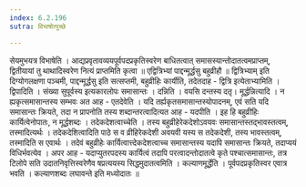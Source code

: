 ```yaml
---
index: 6.2.196
sutra: विभाषोत्पुच्छे

---
```

  सेयमुभयत्र विभाषेति । आद्यप्रवृतावव्ययपूर्वपदप्रकृतिस्वरेण बाधितत्वात् समासस्यान्तोदातत्वमप्राप्तम्, द्वितीयायां तु थाथादिस्वरेण नित्यं प्राप्तमिति कृत्वा ॥  एद्वित्रिभ्यां पाद्दन्मूर्द्धसु बहुव्रीहौ ॥ द्वित्रिभ्याम् इति दिग्योगलक्षणा पञ्चमी, पाद्दन्मूर्द्धसु इति सत्सप्तमी, बहुव्रीहिः कार्यीति, तदेतदाह - द्वित्रि इत्येताभ्यामिति । द्विपादिति । संख्या सुपूर्वस्य इत्यकारलोपः समासान्तः । दन्निति । वयसि दन्तस्य दतृ।  मूर्द्धन्नित्यादि । न ह्यकृत्समासान्तस्य सम्भवः अत आह - एतदेवेति ।  यदि तर्ह्यकृतसमासान्तस्योपादनम्, एवं सति यदि समासान्तः क्रियते, तदा न प्रापनोति तस्य शब्दान्तरत्वादित्यत आह - यदपीति । इह हि बहुव्रीहिः कार्यित्वेनोपातः, न मूर्द्धशब्दः । तदेकदेशत्वाच्चेति । तस्य बहुव्रीहेरेकदेशोऽवयवः समासान्तस्तद्भावस्तत्वम्, तस्मादित्यर्थः । तदेकदेशित्वादिति पाठे स व व्रीहिरेकदेशी अवयवी यस्य स तदेकदेशी, तस्य भावस्तत्वम्, तस्मादिति स एवार्थः । तदेवं बहुव्रीहेः कार्यित्वात्त्देकदेशत्वाच्च समासान्तस्य यदापि समासान्तः क्रियते, तदाप्ययं विधिर्भवत्येव ।  अपर आह - यदाप्युतरपदस्य कार्यित्वं तदापि परत्वादन्तोदातत्वे कृते पश्चात्समासान्तः, तत्र टिलोपे सति उदातनिवृत्तिस्वरेणैव षप्रत्ययस्य सिद्धमुदातत्वमिति । कल्याणमूर्द्धेति । पूर्वपदप्रकृतिस्वर एवात्र भवति । कल्याणशब्दः लघावन्ते इति मध्योदातः ॥